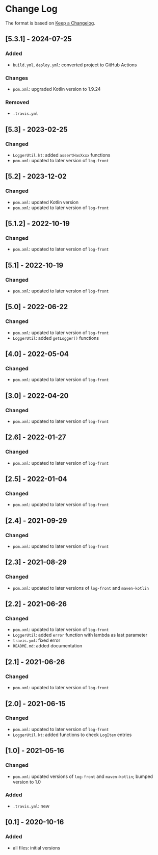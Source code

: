 # Change Log

The format is based on [Keep a Changelog](http://keepachangelog.com/).

## [5.3.1] - 2024-07-25
### Added
- `build.yml`, `deploy.yml`: converted project to GitHub Actions
### Changes
- `pom.xml`: upgraded Kotlin version to 1.9.24
### Removed
- `.travis.yml`

## [5.3] - 2023-02-25
### Changed
- `LoggerUtil.kt`: added `assertHasXxxx` functions
- `pom.xml`: updated to later version of `log-front`

## [5.2] - 2023-12-02
### Changed
- `pom.xml`: updated Kotlin version
- `pom.xml`: updated to later version of `log-front`

## [5.1.2] - 2022-10-19
### Changed
- `pom.xml`: updated to later version of `log-front`

## [5.1] - 2022-10-19
### Changed
- `pom.xml`: updated to later version of `log-front`

## [5.0] - 2022-06-22
### Changed
- `pom.xml`: updated to later version of `log-front`
- `LoggerUtil`: added `getLogger()` functions

## [4.0] - 2022-05-04
### Changed
- `pom.xml`: updated to later version of `log-front`

## [3.0] - 2022-04-20
### Changed
- `pom.xml`: updated to later version of `log-front`

## [2.6] - 2022-01-27
### Changed
- `pom.xml`: updated to later version of `log-front`

## [2.5] - 2022-01-04
### Changed
- `pom.xml`: updated to later version of `log-front`

## [2.4] - 2021-09-29
### Changed
- `pom.xml`: updated to later version of `log-front`

## [2.3] - 2021-08-29
### Changed
- `pom.xml`: updated to later versions of `log-front` and `maven-kotlin`

## [2.2] - 2021-06-26
### Changed
- `pom.xml`: updated to later version of `log-front`
- `LoggerUtil`: added `error` function with lambda as last parameter
- `travis.yml`: fixed error
- `README.md`: added documentation

## [2.1] - 2021-06-26
### Changed
- `pom.xml`: updated to later version of `log-front`

## [2.0] - 2021-06-15
### Changed
- `pom.xml`: updated to later version of `log-front`
- `LoggerUtil.kt`: added functions to check `LogItem` entries

## [1.0] - 2021-05-16
### Changed
- `pom.xml`: updated versions of `log-front` and `maven-kotlin`; bumped version to 1.0
### Added
- `.travis.yml`: new

## [0.1] - 2020-10-16
### Added
- all files: initial versions

